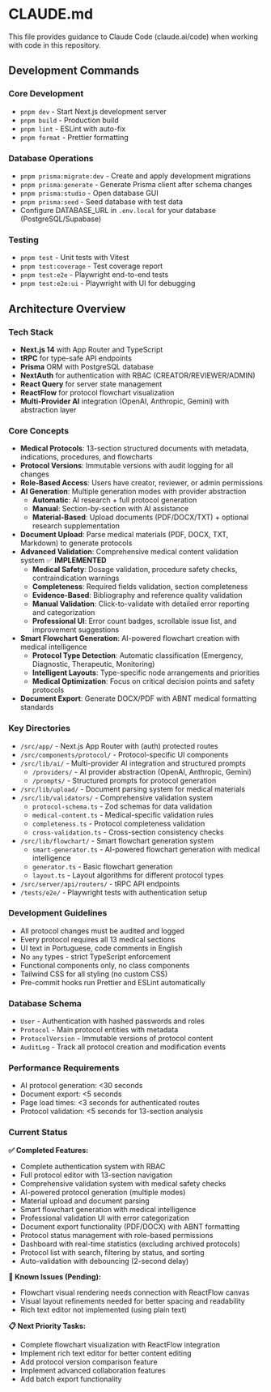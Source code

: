 # CLAUDE.md

This file provides guidance to Claude Code (claude.ai/code) when working with code in this repository.

## Development Commands

### Core Development

- `pnpm dev` - Start Next.js development server
- `pnpm build` - Production build
- `pnpm lint` - ESLint with auto-fix
- `pnpm format` - Prettier formatting

### Database Operations

- `pnpm prisma:migrate:dev` - Create and apply development migrations
- `pnpm prisma:generate` - Generate Prisma client after schema changes
- `pnpm prisma:studio` - Open database GUI
- `pnpm prisma:seed` - Seed database with test data
- Configure DATABASE_URL in `.env.local` for your database (PostgreSQL/Supabase)

### Testing

- `pnpm test` - Unit tests with Vitest
- `pnpm test:coverage` - Test coverage report
- `pnpm test:e2e` - Playwright end-to-end tests
- `pnpm test:e2e:ui` - Playwright with UI for debugging

## Architecture Overview

### Tech Stack

- **Next.js 14** with App Router and TypeScript
- **tRPC** for type-safe API endpoints
- **Prisma** ORM with PostgreSQL database
- **NextAuth** for authentication with RBAC (CREATOR/REVIEWER/ADMIN)
- **React Query** for server state management
- **ReactFlow** for protocol flowchart visualization
- **Multi-Provider AI** integration (OpenAI, Anthropic, Gemini) with abstraction layer

### Core Concepts

- **Medical Protocols**: 13-section structured documents with metadata, indications, procedures, and flowcharts
- **Protocol Versions**: Immutable versions with audit logging for all changes
- **Role-Based Access**: Users have creator, reviewer, or admin permissions
- **AI Generation**: Multiple generation modes with provider abstraction
  - **Automatic**: AI research + full protocol generation
  - **Manual**: Section-by-section with AI assistance
  - **Material-Based**: Upload documents (PDF/DOCX/TXT) + optional research supplementation
- **Document Upload**: Parse medical materials (PDF, DOCX, TXT, Markdown) to generate protocols
- **Advanced Validation**: Comprehensive medical content validation system ✅ **IMPLEMENTED**
  - **Medical Safety**: Dosage validation, procedure safety checks, contraindication warnings
  - **Completeness**: Required fields validation, section completeness
  - **Evidence-Based**: Bibliography and reference quality validation
  - **Manual Validation**: Click-to-validate with detailed error reporting and categorization
  - **Professional UI**: Error count badges, scrollable issue list, and improvement suggestions
- **Smart Flowchart Generation**: AI-powered flowchart creation with medical intelligence
  - **Protocol Type Detection**: Automatic classification (Emergency, Diagnostic, Therapeutic, Monitoring)
  - **Intelligent Layouts**: Type-specific node arrangements and priorities
  - **Medical Optimization**: Focus on critical decision points and safety protocols
- **Document Export**: Generate DOCX/PDF with ABNT medical formatting standards

### Key Directories

- `/src/app/` - Next.js App Router with (auth) protected routes
- `/src/components/protocol/` - Protocol-specific UI components
- `/src/lib/ai/` - Multi-provider AI integration and structured prompts
  - `/providers/` - AI provider abstraction (OpenAI, Anthropic, Gemini)
  - `/prompts/` - Structured prompts for protocol generation
- `/src/lib/upload/` - Document parsing system for medical materials
- `/src/lib/validators/` - Comprehensive validation system
  - `protocol-schema.ts` - Zod schemas for data validation
  - `medical-content.ts` - Medical-specific validation rules
  - `completeness.ts` - Protocol completeness validation
  - `cross-validation.ts` - Cross-section consistency checks
- `/src/lib/flowchart/` - Smart flowchart generation system
  - `smart-generator.ts` - AI-powered flowchart generation with medical intelligence
  - `generator.ts` - Basic flowchart generation
  - `layout.ts` - Layout algorithms for different protocol types
- `/src/server/api/routers/` - tRPC API endpoints
- `/tests/e2e/` - Playwright tests with authentication setup

### Development Guidelines

- All protocol changes must be audited and logged
- Every protocol requires all 13 medical sections
- UI text in Portuguese, code comments in English
- No `any` types - strict TypeScript enforcement
- Functional components only, no class components
- Tailwind CSS for all styling (no custom CSS)
- Pre-commit hooks run Prettier and ESLint automatically

### Database Schema

- `User` - Authentication with hashed passwords and roles
- `Protocol` - Main protocol entities with metadata
- `ProtocolVersion` - Immutable versions of protocol content
- `AuditLog` - Track all protocol creation and modification events

### Performance Requirements

- AI protocol generation: <30 seconds
- Document export: <5 seconds
- Page load times: <3 seconds for authenticated routes
- Protocol validation: <5 seconds for 13-section analysis

### Current Status

**✅ Completed Features:**

- Complete authentication system with RBAC
- Full protocol editor with 13-section navigation
- Comprehensive validation system with medical safety checks
- AI-powered protocol generation (multiple modes)
- Material upload and document parsing
- Smart flowchart generation with medical intelligence
- Professional validation UI with error categorization
- Document export functionality (PDF/DOCX) with ABNT formatting
- Protocol status management with role-based permissions
- Dashboard with real-time statistics (excluding archived protocols)
- Protocol list with search, filtering by status, and sorting
- Auto-validation with debouncing (2-second delay)

**🔄 Known Issues (Pending):**

- Flowchart visual rendering needs connection with ReactFlow canvas
- Visual layout refinements needed for better spacing and readability
- Rich text editor not implemented (using plain text)

**📋 Next Priority Tasks:**

- Complete flowchart visualization with ReactFlow integration
- Implement rich text editor for better content editing
- Add protocol version comparison feature
- Implement advanced collaboration features
- Add batch export functionality
